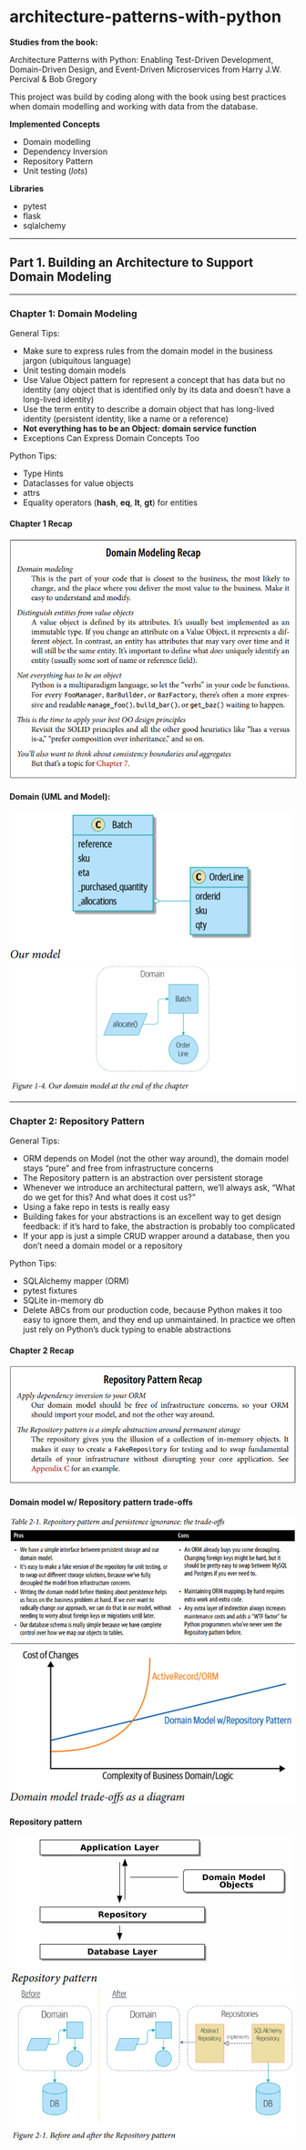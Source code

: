 # architecture-patterns-with-python

**Studies from the book:**

Architecture Patterns with Python: Enabling Test-Driven Development, Domain-Driven Design, and Event-Driven Microservices
from Harry J.W. Percival & Bob Gregory

This project was build by coding along with the book using best practices when domain modelling and working with data from
the database.

**Implemented Concepts**
- Domain modelling
- Dependency Inversion
- Repository Pattern
- Unit testing (_lots_)

**Libraries**
- pytest
- flask
- sqlalchemy

---
## Part 1. Building an Architecture to Support Domain Modeling
---
### Chapter 1: Domain Modeling
General Tips:
- Make sure to express rules from the domain model in the business jargon (ubiquitous language)
- Unit testing domain models
- Use Value Object pattern for represent a concept that has data but no identity (any object that is identified only by its data and doesn’t have a long-lived identity)
- Use the term entity to describe a domain object that has long-lived identity (persistent identity, like a name or a reference)
- **Not everything has to be an Object: domain service function**
- Exceptions Can Express Domain Concepts Too

Python Tips:
- Type Hints
- Dataclasses for value objects
- attrs
- Equality operators (__hash__, __eq__, __lt__, __gt__) for entities

#### Chapter 1 Recap
![](img/chapter_1_recap.png)

#### Domain (UML and Model):
![](img/model_in_uml.png)
![](img/state_1.png)

---
### Chapter 2: Repository Pattern
General Tips:
- ORM depends on Model (not the other way around), the domain model stays “pure” and free from infrastructure concerns
- The Repository pattern is an abstraction over persistent storage
- Whenever we introduce an architectural pattern, we’ll always ask, “What do we get for this? And what does it cost us?”
- Using a fake repo in tests is really easy
- Building fakes for your abstractions is an excellent way to get design feedback: if it’s hard to fake, the abstraction is probably too complicated
- If your app is just a simple CRUD wrapper around a database, then you don’t need a domain model or a repository

Python Tips:
- SQLAlchemy mapper (ORM)
- pytest fixtures
- SQLite in-memory db
- Delete ABCs from our production code, because Python makes it too easy to ignore them, and they end up unmaintained. In practice we often just rely on Python’s duck typing to enable abstractions

#### Chapter 2 Recap
![](img/chapter_2_recap.png)

#### Domain model w/ Repository pattern trade-offs
![](img/repository_pattern_trade_offs.png)
![](img/domain_model_trade_offs.png)

#### Repository pattern
![](img/repository_pattern.png)
![](img/state_2.png)
